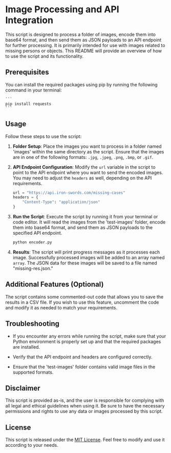 # Image Processing and API Integration

This script is designed to process a folder of images, encode them into base64 format, and then send them as JSON payloads to an API endpoint for further processing. It is primarily intended for use with images related to missing persons or objects. This README will provide an overview of how to use the script and its functionality.

## Prerequisites

You can install the required packages using pip by running the following command in your terminal:

    ```
    pip install requests
    ```

## Usage

Follow these steps to use the script:

1. **Folder Setup**: Place the images you want to process in a folder named 'images' within the same directory as the script. Ensure that the images are in one of the following formats: `.jpg`, `.jpeg`, `.png`, `.bmp`, or `.gif`.

2. **API Endpoint Configuration**: Modify the `url` variable in the script to point to the API endpoint where you want to send the encoded images. You may need to adjust the `headers` as well, depending on the API requirements.

   ```python
   url = "https://api.iron-swords.com/missing-cases"
   headers = {
       "Content-Type": "application/json"
   }
   ```

3. **Run the Script**: Execute the script by running it from your terminal or code editor. It will read the images from the 'test-images' folder, encode them into base64 format, and send them as JSON payloads to the specified API endpoint.

   ```python
   python encoder.py
   ```

4. **Results**: The script will print progress messages as it processes each image. Successfully processed images will be added to an array named `array`. The JSON data for these images will be saved to a file named "missing-res.json."

## Additional Features (Optional)

The script contains some commented-out code that allows you to save the results in a CSV file. If you wish to use this feature, uncomment the code and modify it as needed to match your requirements.

## Troubleshooting

- If you encounter any errors while running the script, make sure that your Python environment is properly set up and that the required packages are installed.

- Verify that the API endpoint and headers are configured correctly.

- Ensure that the 'test-images' folder contains valid image files in the supported formats.

## Disclaimer

This script is provided as-is, and the user is responsible for complying with all legal and ethical guidelines when using it. Be sure to have the necessary permissions and rights to use any data or images processed by this script.

## License

This script is released under the [MIT License](LICENSE). Feel free to modify and use it according to your needs.
